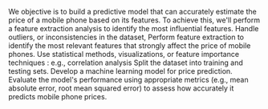 We objective is to build a predictive model that can accurately estimate the price of a mobile phone based on its features. To achieve this, we'll perform a feature extraction analysis to identify the most influential features.
Handle outliers, or inconsistencies in the dataset, 
Perform feature extraction to identify the most relevant features that strongly affect the price of mobile phones.
Use statistical methods, visualizations, or feature importance techniques : e.g., correlation analysis
Split the dataset into training and testing sets. Develop a machine learning model for price prediction.
Evaluate the model's performance using appropriate metrics (e.g., mean absolute error, root mean squared error) to assess how accurately it predicts mobile phone prices.
